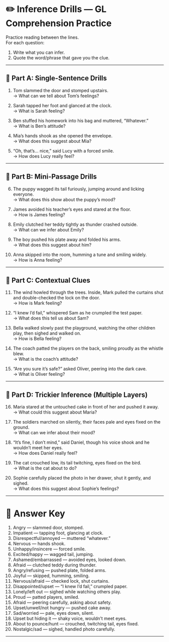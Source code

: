 # ✏️ Inference Drills — GL Comprehension Practice

Practice reading between the lines.  
For each question:  
1. Write what you can infer.  
2. Quote the word/phrase that gave you the clue.  

---

## 🔹 Part A: Single-Sentence Drills

1. Tom slammed the door and stomped upstairs.  
   → What can we tell about Tom’s feelings?  

2. Sarah tapped her foot and glanced at the clock.  
   → What is Sarah feeling?  

3. Ben stuffed his homework into his bag and muttered, “Whatever.”  
   → What is Ben’s attitude?  

4. Mia’s hands shook as she opened the envelope.  
   → What does this suggest about Mia?  

5. “Oh, that’s… nice,” said Lucy with a forced smile.  
   → How does Lucy really feel?  

---

## 🔹 Part B: Mini-Passage Drills

6. The puppy wagged its tail furiously, jumping around and licking everyone.  
   → What does this show about the puppy’s mood?  

7. James avoided his teacher’s eyes and stared at the floor.  
   → How is James feeling?  

8. Emily clutched her teddy tightly as thunder crashed outside.  
   → What can we infer about Emily?  

9. The boy pushed his plate away and folded his arms.  
   → What does this suggest about him?  

10. Anna skipped into the room, humming a tune and smiling widely.  
    → How is Anna feeling?  

---

## 🔹 Part C: Contextual Clues

11. The wind howled through the trees. Inside, Mark pulled the curtains shut and double-checked the lock on the door.  
    → How is Mark feeling?  

12. “I knew I’d fail,” whispered Sam as he crumpled the test paper.  
    → What does this tell us about Sam?  

13. Bella walked slowly past the playground, watching the other children play, then sighed and walked on.  
    → How is Bella feeling?  

14. The coach patted the players on the back, smiling proudly as the whistle blew.  
    → What is the coach’s attitude?  

15. “Are you sure it’s safe?” asked Oliver, peering into the dark cave.  
    → What is Oliver feeling?  

---

## 🔹 Part D: Trickier Inference (Multiple Layers)

16. Maria stared at the untouched cake in front of her and pushed it away.  
    → What could this suggest about Maria?  

17. The soldiers marched on silently, their faces pale and eyes fixed on the ground.  
    → What can we infer about their mood?  

18. “It’s fine, I don’t mind,” said Daniel, though his voice shook and he wouldn’t meet her eyes.  
    → How does Daniel really feel?  

19. The cat crouched low, its tail twitching, eyes fixed on the bird.  
    → What is the cat about to do?  

20. Sophie carefully placed the photo in her drawer, shut it gently, and sighed.  
    → What does this suggest about Sophie’s feelings?  

---

# 📝 Answer Key

1. Angry — slammed door, stomped.  
2. Impatient — tapping foot, glancing at clock.  
3. Disrespectful/annoyed — muttered “whatever.”  
4. Nervous — hands shook.  
5. Unhappy/insincere — forced smile.  
6. Excited/happy — wagged tail, jumping.  
7. Ashamed/embarrassed — avoided eyes, looked down.  
8. Afraid — clutched teddy during thunder.  
9. Angry/refusing — pushed plate, folded arms.  
10. Joyful — skipped, humming, smiling.  
11. Nervous/afraid — checked lock, shut curtains.  
12. Disappointed/upset — “I knew I’d fail,” crumpled paper.  
13. Lonely/left out — sighed while watching others play.  
14. Proud — patted players, smiled.  
15. Afraid — peering carefully, asking about safety.  
16. Upset/unwell/not hungry — pushed cake away.  
17. Sad/worried — pale, eyes down, silent.  
18. Upset but hiding it — shaky voice, wouldn’t meet eyes.  
19. About to pounce/hunt — crouched, twitching tail, eyes fixed.  
20. Nostalgic/sad — sighed, handled photo carefully.  

---
